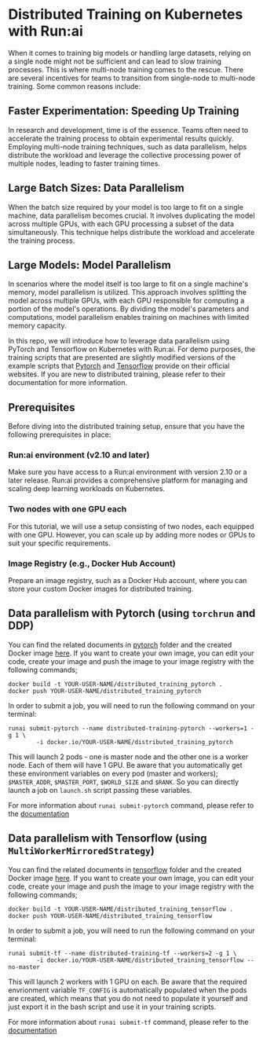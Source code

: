# Distributed Training on Kubernetes with Run:ai

When it comes to training big models or handling large datasets, relying on a single node might not be sufficient and can lead to slow training processes. This is where multi-node training comes to the rescue. There are several incentives for teams to transition from single-node to multi-node training. Some common reasons include:

## Faster Experimentation: Speeding Up Training
In research and development, time is of the essence. Teams often need to accelerate the training process to obtain experimental results quickly. Employing multi-node training techniques, such as data parallelism, helps distribute the workload and leverage the collective processing power of multiple nodes, leading to faster training times.

## Large Batch Sizes: Data Parallelism
When the batch size required by your model is too large to fit on a single machine, data parallelism becomes crucial. It involves duplicating the model across multiple GPUs, with each GPU processing a subset of the data simultaneously. This technique helps distribute the workload and accelerate the training process.

## Large Models: Model Parallelism
In scenarios where the model itself is too large to fit on a single machine's memory, model parallelism is utilized. This approach involves splitting the model across multiple GPUs, with each GPU responsible for computing a portion of the model's operations. By dividing the model's parameters and computations, model parallelism enables training on machines with limited memory capacity.


In this repo, we will introduce how to leverage data parallelism using PyTorch and Tensorflow on Kubernetes with Run:ai. For demo purposes, the training scripts that are presented are slightly modified versions of the example scripts that [Pytorch](https://pytorch.org/tutorials/intermediate/ddp_series_multinode.html) and [Tensorflow](https://www.tensorflow.org/guide/distributed_training) provide on their official websites. If you are new to distributed training, please refer to their documentation for more information.

## Prerequisites

Before diving into the distributed training setup, ensure that you have the following prerequisites in place:

### Run:ai environment (v2.10 and later)
Make sure you have access to a Run:ai environment with version 2.10 or a later release. Run:ai provides a comprehensive platform for managing and scaling deep learning workloads on Kubernetes.
### Two nodes with one GPU each 
For this tutorial, we will use a setup consisting of two nodes, each equipped with one GPU. However, you can scale up by adding more nodes or GPUs to suit your specific requirements.
### Image Registry (e.g., Docker Hub Account)
Prepare an image registry, such as a Docker Hub account, where you can store your custom Docker images for distributed training.

## Data parallelism with Pytorch (using `torchrun` and DDP)

You can find the related documents in [pytorch](https://github.com/EkinKarabulut/distributed_training_with-Run-ai/tree/main/pytorch) folder and the created Docker image [here](https://hub.docker.com/repository/docker/ekink/distributed_training_pytorch/general). If you want to create your own image, you can edit your code, create your image and push the image to your image registry with the following commands; 

```
docker build -t YOUR-USER-NAME/distributed_training_pytorch .
docker push YOUR-USER-NAME/distributed_training_pytorch
```

In order to submit a job, you will need to run the following command on your terminal:

```
runai submit-pytorch --name distributed-training-pytorch --workers=1 -g 1 \
        -i docker.io/YOUR-USER-NAME/distributed_training_pytorch
```

This will launch 2 pods - one is master node and the other one is a worker node. Each of them will have 1 GPU. Be aware that you automatically get these environment variables on every pod (master and workers); `$MASTER_ADDR`, `$MASTER_PORT`, `$WORLD_SIZE` and `$RANK`. So you can directly launch a job on `launch.sh` script passing these variables.

For more information about `runai submit-pytorch` command, please refer to the [documentation](https://docs.run.ai/v2.10/Researcher/cli-reference/runai-submit-pytorch/)

## Data parallelism with Tensorflow (using `MultiWorkerMirroredStrategy`)

You can find the related documents in [tensorflow](https://github.com/EkinKarabulut/distributed_training_with-Run-ai/tree/main/tensorflow) folder and the created Docker image [here](https://hub.docker.com/repository/docker/ekink/distributed_training_tensorflow/general). If you want to create your own image, you can edit your code, create your image and push the image to your image registry with the following commands; 

```
docker build -t YOUR-USER-NAME/distributed_training_tensorflow .
docker push YOUR-USER-NAME/distributed_training_tensorflow
```

In order to submit a job, you will need to run the following command on your terminal:

```
runai submit-tf --name distributed-training-tf --workers=2 -g 1 \
        -i docker.io/YOUR-USER-NAME/distributed_training_tensorflow --no-master
```

This will launch 2 workers with 1 GPU on each. Be aware that the required envrionment variable `TF_CONFIG` is automatically populated when the pods are created, which means that you do not need to populate it yourself and just export it in the bash script and use it in your training scripts.

For more information about `runai submit-tf` command, please refer to the [documentation](https://docs.run.ai/v2.10/Researcher/cli-reference/runai-submit-tf/)
